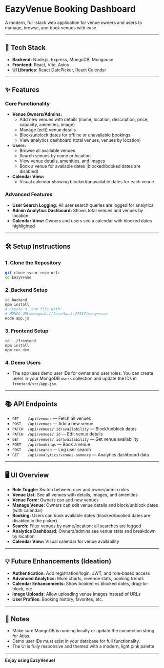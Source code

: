 # EazyVenue Booking Dashboard

A modern, full-stack web application for venue owners and users to manage, browse, and book venues with ease.

---

## 🚀 Tech Stack

- **Backend:** Node.js, Express, MongoDB, Mongoose
- **Frontend:** React, Vite, Axios
- **UI Libraries:** React DatePicker, React Calendar

---

## ✨ Features

### Core Functionality
- **Venue Owners/Admins:**
  - Add new venues with details (name, location, description, price, capacity, amenities, image)
  - Manage (edit) venue details
  - Block/unblock dates for offline or unavailable bookings
  - View analytics dashboard (total venues, venues by location)
- **Users:**
  - Browse all available venues
  - Search venues by name or location
  - View venue details, amenities, and images
  - Book a venue for available dates (blocked/booked dates are disabled)
- **Calendar View:**
  - Visual calendar showing blocked/unavailable dates for each venue

### Advanced Features
- **User Search Logging:** All user search queries are logged for analytics
- **Admin Analytics Dashboard:** Shows total venues and venues by location
- **Calendar View:** Owners and users see a calendar with blocked dates highlighted


---

## 🛠️ Setup Instructions

### 1. Clone the Repository
```bash
git clone <your-repo-url>
cd EazyVenue
```

### 2. Backend Setup
```bash
cd backend
npm install
# Create a .env file with:
# MONGO_URL=mongodb://localhost:27017/eazyvenue
node app.js
```

### 3. Frontend Setup
```bash
cd ../frontend
npm install
npm run dev
```

### 4. Demo Users
- The app uses demo user IDs for owner and user roles. You can create users in your MongoDB `users` collection and update the IDs in `frontend/src/App.jsx`.

---

## 📚 API Endpoints

- `GET    /api/venues` — Fetch all venues
- `POST   /api/venues` — Add a new venue
- `PATCH  /api/venues/:id/availability` — Block/unblock dates
- `PATCH  /api/venues/:id` — Edit venue details
- `GET    /api/venues/:id/availability` — Get venue availability
- `POST   /api/bookings` — Book a venue
- `POST   /api/search` — Log user search
- `GET    /api/analytics/venues-summary` — Analytics dashboard data

---

## 🖥️ UI Overview

- **Role Toggle:** Switch between user and owner/admin roles
- **Venue List:** See all venues with details, images, and amenities
- **Venue Form:** Owners can add new venues
- **Manage Venue:** Owners can edit venue details and block/unblock dates (with calendar)
- **Booking:** Users can book available dates (blocked/booked dates are disabled in the picker)
- **Search:** Filter venues by name/location; all searches are logged
- **Analytics Dashboard:** Owners/admins see venue stats and breakdown by location
- **Calendar View:** Visual calendar for venue availability

---

## 💡 Future Enhancements (Ideation)
- **Authentication:** Add registration/login, JWT, and role-based access
- **Advanced Analytics:** More charts, revenue stats, booking trends
- **Calendar Enhancements:** Show booked vs blocked dates, drag-to-block, etc.
- **Image Uploads:** Allow uploading venue images instead of URLs
- **User Profiles:** Booking history, favorites, etc.

---

## 📝 Notes
- Make sure MongoDB is running locally or update the connection string for Atlas.
- Demo user IDs must exist in your database for full functionality.
- The UI is fully responsive and themed with a modern, light pink palette.

---

**Enjoy using EazyVenue!**
